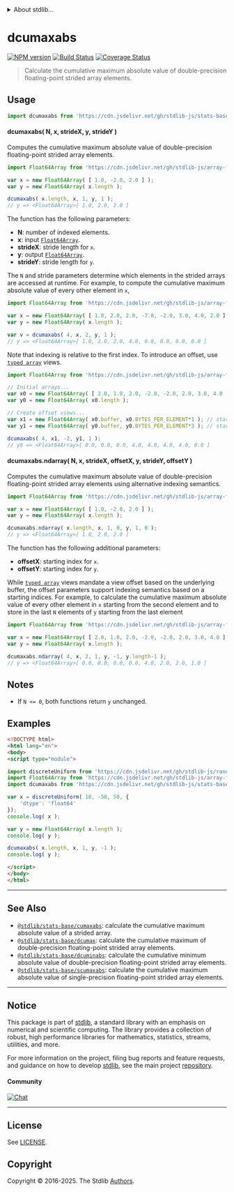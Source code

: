 <!--

@license Apache-2.0

Copyright (c) 2020 The Stdlib Authors.

Licensed under the Apache License, Version 2.0 (the "License");
you may not use this file except in compliance with the License.
You may obtain a copy of the License at

   http://www.apache.org/licenses/LICENSE-2.0

Unless required by applicable law or agreed to in writing, software
distributed under the License is distributed on an "AS IS" BASIS,
WITHOUT WARRANTIES OR CONDITIONS OF ANY KIND, either express or implied.
See the License for the specific language governing permissions and
limitations under the License.

-->

<!-- lint disable maximum-heading-length -->


<details>
  <summary>
    About stdlib...
  </summary>
  <p>We believe in a future in which the web is a preferred environment for numerical computation. To help realize this future, we've built stdlib. stdlib is a standard library, with an emphasis on numerical and scientific computation, written in JavaScript (and C) for execution in browsers and in Node.js.</p>
  <p>The library is fully decomposable, being architected in such a way that you can swap out and mix and match APIs and functionality to cater to your exact preferences and use cases.</p>
  <p>When you use stdlib, you can be absolutely certain that you are using the most thorough, rigorous, well-written, studied, documented, tested, measured, and high-quality code out there.</p>
  <p>To join us in bringing numerical computing to the web, get started by checking us out on <a href="https://github.com/stdlib-js/stdlib">GitHub</a>, and please consider <a href="https://opencollective.com/stdlib">financially supporting stdlib</a>. We greatly appreciate your continued support!</p>
</details>

# dcumaxabs

[![NPM version][npm-image]][npm-url] [![Build Status][test-image]][test-url] [![Coverage Status][coverage-image]][coverage-url] <!-- [![dependencies][dependencies-image]][dependencies-url] -->

> Calculate the cumulative maximum absolute value of double-precision floating-point strided array elements.

<section class="intro">

</section>

<!-- /.intro -->



<section class="usage">

## Usage

```javascript
import dcumaxabs from 'https://cdn.jsdelivr.net/gh/stdlib-js/stats-base-dcumaxabs@esm/index.mjs';
```

#### dcumaxabs( N, x, strideX, y, strideY )

Computes the cumulative maximum absolute value of double-precision floating-point strided array elements.

```javascript
import Float64Array from 'https://cdn.jsdelivr.net/gh/stdlib-js/array-float64@esm/index.mjs';

var x = new Float64Array( [ 1.0, -2.0, 2.0 ] );
var y = new Float64Array( x.length );

dcumaxabs( x.length, x, 1, y, 1 );
// y => <Float64Array>[ 1.0, 2.0, 2.0 ]
```

The function has the following parameters:

-   **N**: number of indexed elements.
-   **x**: input [`Float64Array`][@stdlib/array/float64].
-   **strideX**: stride length for `x`.
-   **y**: output [`Float64Array`][@stdlib/array/float64].
-   **strideY**: stride length for `y`.

The `N` and stride parameters determine which elements in the strided arrays are accessed at runtime. For example, to compute the cumulative maximum absolute value of every other element in `x`,

```javascript
import Float64Array from 'https://cdn.jsdelivr.net/gh/stdlib-js/array-float64@esm/index.mjs';

var x = new Float64Array( [ 1.0, 2.0, 2.0, -7.0, -2.0, 3.0, 4.0, 2.0 ] );
var y = new Float64Array( x.length );

var v = dcumaxabs( 4, x, 2, y, 1 );
// y => <Float64Array>[ 1.0, 2.0, 2.0, 4.0, 0.0, 0.0, 0.0, 0.0 ]
```

Note that indexing is relative to the first index. To introduce an offset, use [`typed array`][mdn-typed-array] views.

<!-- eslint-disable stdlib/capitalized-comments -->

```javascript
import Float64Array from 'https://cdn.jsdelivr.net/gh/stdlib-js/array-float64@esm/index.mjs';

// Initial arrays...
var x0 = new Float64Array( [ 2.0, 1.0, 2.0, -2.0, -2.0, 2.0, 3.0, 4.0 ] );
var y0 = new Float64Array( x0.length );

// Create offset views...
var x1 = new Float64Array( x0.buffer, x0.BYTES_PER_ELEMENT*1 ); // start at 2nd element
var y1 = new Float64Array( y0.buffer, y0.BYTES_PER_ELEMENT*3 ); // start at 4th element

dcumaxabs( 4, x1, -2, y1, 1 );
// y0 => <Float64Array>[ 0.0, 0.0, 0.0, 4.0, 4.0, 4.0, 4.0, 0.0 ]
```

#### dcumaxabs.ndarray( N, x, strideX, offsetX, y, strideY, offsetY )

Computes the cumulative maximum absolute value of double-precision floating-point strided array elements using alternative indexing semantics.

```javascript
import Float64Array from 'https://cdn.jsdelivr.net/gh/stdlib-js/array-float64@esm/index.mjs';

var x = new Float64Array( [ 1.0, -2.0, 2.0 ] );
var y = new Float64Array( x.length );

dcumaxabs.ndarray( x.length, x, 1, 0, y, 1, 0 );
// y => <Float64Array>[ 1.0, 2.0, 2.0 ]
```

The function has the following additional parameters:

-   **offsetX**: starting index for `x`.
-   **offsetY**: starting index for `y`.

While [`typed array`][mdn-typed-array] views mandate a view offset based on the underlying buffer, the offset parameters support indexing semantics based on a starting indices. For example, to calculate the cumulative maximum absolute value of every other element in `x` starting from the second element and to store in the last `N` elements of `y` starting from the last element

```javascript
import Float64Array from 'https://cdn.jsdelivr.net/gh/stdlib-js/array-float64@esm/index.mjs';

var x = new Float64Array( [ 2.0, 1.0, 2.0, -2.0, -2.0, 2.0, 3.0, 4.0 ] );
var y = new Float64Array( x.length );

dcumaxabs.ndarray( 4, x, 2, 1, y, -1, y.length-1 );
// y => <Float64Array>[ 0.0, 0.0, 0.0, 0.0, 4.0, 2.0, 2.0, 1.0 ]
```

</section>

<!-- /.usage -->

<section class="notes">

## Notes

-   If `N <= 0`, both functions return `y` unchanged.

</section>

<!-- /.notes -->

<section class="examples">

## Examples

<!-- eslint no-undef: "error" -->

```html
<!DOCTYPE html>
<html lang="en">
<body>
<script type="module">

import discreteUniform from 'https://cdn.jsdelivr.net/gh/stdlib-js/random-array-discrete-uniform@esm/index.mjs';
import Float64Array from 'https://cdn.jsdelivr.net/gh/stdlib-js/array-float64@esm/index.mjs';
import dcumaxabs from 'https://cdn.jsdelivr.net/gh/stdlib-js/stats-base-dcumaxabs@esm/index.mjs';

var x = discreteUniform( 10, -50, 50, {
    'dtype': 'float64'
});
console.log( x );

var y = new Float64Array( x.length );
console.log( y );

dcumaxabs( x.length, x, 1, y, -1 );
console.log( y );

</script>
</body>
</html>
```

</section>

<!-- /.examples -->

<!-- C interface documentation. -->



<section class="references">

</section>

<!-- /.references -->

<!-- Section for related `stdlib` packages. Do not manually edit this section, as it is automatically populated. -->

<section class="related">

* * *

## See Also

-   <span class="package-name">[`@stdlib/stats-base/cumaxabs`][@stdlib/stats/base/cumaxabs]</span><span class="delimiter">: </span><span class="description">calculate the cumulative maximum absolute value of a strided array.</span>
-   <span class="package-name">[`@stdlib/stats-base/dcumax`][@stdlib/stats/base/dcumax]</span><span class="delimiter">: </span><span class="description">calculate the cumulative maximum of double-precision floating-point strided array elements.</span>
-   <span class="package-name">[`@stdlib/stats-base/dcuminabs`][@stdlib/stats/base/dcuminabs]</span><span class="delimiter">: </span><span class="description">calculate the cumulative minimum absolute value of double-precision floating-point strided array elements.</span>
-   <span class="package-name">[`@stdlib/stats-base/scumaxabs`][@stdlib/stats/base/scumaxabs]</span><span class="delimiter">: </span><span class="description">calculate the cumulative maximum absolute value of single-precision floating-point strided array elements.</span>

</section>

<!-- /.related -->

<!-- Section for all links. Make sure to keep an empty line after the `section` element and another before the `/section` close. -->


<section class="main-repo" >

* * *

## Notice

This package is part of [stdlib][stdlib], a standard library with an emphasis on numerical and scientific computing. The library provides a collection of robust, high performance libraries for mathematics, statistics, streams, utilities, and more.

For more information on the project, filing bug reports and feature requests, and guidance on how to develop [stdlib][stdlib], see the main project [repository][stdlib].

#### Community

[![Chat][chat-image]][chat-url]

---

## License

See [LICENSE][stdlib-license].


## Copyright

Copyright &copy; 2016-2025. The Stdlib [Authors][stdlib-authors].

</section>

<!-- /.stdlib -->

<!-- Section for all links. Make sure to keep an empty line after the `section` element and another before the `/section` close. -->

<section class="links">

[npm-image]: http://img.shields.io/npm/v/@stdlib/stats-base-dcumaxabs.svg
[npm-url]: https://npmjs.org/package/@stdlib/stats-base-dcumaxabs

[test-image]: https://github.com/stdlib-js/stats-base-dcumaxabs/actions/workflows/test.yml/badge.svg?branch=main
[test-url]: https://github.com/stdlib-js/stats-base-dcumaxabs/actions/workflows/test.yml?query=branch:main

[coverage-image]: https://img.shields.io/codecov/c/github/stdlib-js/stats-base-dcumaxabs/main.svg
[coverage-url]: https://codecov.io/github/stdlib-js/stats-base-dcumaxabs?branch=main

<!--

[dependencies-image]: https://img.shields.io/david/stdlib-js/stats-base-dcumaxabs.svg
[dependencies-url]: https://david-dm.org/stdlib-js/stats-base-dcumaxabs/main

-->

[chat-image]: https://img.shields.io/gitter/room/stdlib-js/stdlib.svg
[chat-url]: https://app.gitter.im/#/room/#stdlib-js_stdlib:gitter.im

[stdlib]: https://github.com/stdlib-js/stdlib

[stdlib-authors]: https://github.com/stdlib-js/stdlib/graphs/contributors

[umd]: https://github.com/umdjs/umd
[es-module]: https://developer.mozilla.org/en-US/docs/Web/JavaScript/Guide/Modules

[deno-url]: https://github.com/stdlib-js/stats-base-dcumaxabs/tree/deno
[deno-readme]: https://github.com/stdlib-js/stats-base-dcumaxabs/blob/deno/README.md
[umd-url]: https://github.com/stdlib-js/stats-base-dcumaxabs/tree/umd
[umd-readme]: https://github.com/stdlib-js/stats-base-dcumaxabs/blob/umd/README.md
[esm-url]: https://github.com/stdlib-js/stats-base-dcumaxabs/tree/esm
[esm-readme]: https://github.com/stdlib-js/stats-base-dcumaxabs/blob/esm/README.md
[branches-url]: https://github.com/stdlib-js/stats-base-dcumaxabs/blob/main/branches.md

[stdlib-license]: https://raw.githubusercontent.com/stdlib-js/stats-base-dcumaxabs/main/LICENSE

[@stdlib/array/float64]: https://github.com/stdlib-js/array-float64/tree/esm

[mdn-typed-array]: https://developer.mozilla.org/en-US/docs/Web/JavaScript/Reference/Global_Objects/TypedArray

<!-- <related-links> -->

[@stdlib/stats/base/cumaxabs]: https://github.com/stdlib-js/stats-base-cumaxabs/tree/esm

[@stdlib/stats/base/dcumax]: https://github.com/stdlib-js/stats-base-dcumax/tree/esm

[@stdlib/stats/base/dcuminabs]: https://github.com/stdlib-js/stats-base-dcuminabs/tree/esm

[@stdlib/stats/base/scumaxabs]: https://github.com/stdlib-js/stats-base-scumaxabs/tree/esm

<!-- </related-links> -->

</section>

<!-- /.links -->
